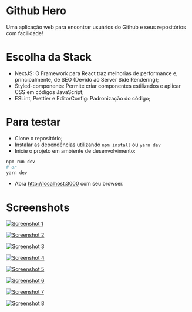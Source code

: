 # Github Hero

Uma aplicação web para encontrar usuários do Github e seus repositórios com facilidade!

# Escolha da Stack

* NextJS: O Framework para React traz melhorias de performance e, principalmente, de SEO (Devido ao Server Side Rendering);
* Styled-components: Permite criar componentes estilizados e aplicar CSS em códigos JavaScript;
* ESLint, Prettier e EditorConfig: Padronização do código;

# Para testar

* Clone o repositório;
* Instalar as dependências utilizando ```npm install``` ou ```yarn dev```
* Inicie o projeto em ambiente de desenvolvimento:
```bash
npm run dev
# or
yarn dev
```

* Abra [http://localhost:3000](http://localhost:3000) com seu browser.

# Screenshots

[![Screenshot 1](https://github-hero.vercel.app/screenshots/Screenshot1.png "Screenshot1")](https://github-hero.vercel.app/screenshots/Screenshot1.png "Screenshot1")

[![Screenshot 2](https://github-hero.vercel.app/screenshots/Screenshot2.png "Screenshot2")](https://github-hero.vercel.app/screenshots/Screenshot2.png "Screenshot2")

[![Screenshot 3](https://github-hero.vercel.app/screenshots/Screenshot3.png "Screenshot3")](https://github-hero.vercel.app/screenshots/Screenshot3.png "Screenshot3")


[![Screenshot 4](https://github-hero.vercel.app/screenshots/Screenshot4.png "Screenshot4")](https://github-hero.vercel.app/screenshots/Screenshot4.png "Screenshot4")


[![Screenshot 5](https://github-hero.vercel.app/screenshots/Screenshot5.png "Screenshot5")](https://github-hero.vercel.app/screenshots/Screenshot5.png "Screenshot5")


[![Screenshot 6](https://github-hero.vercel.app/screenshots/Screenshot6.png "Screenshot6")](https://github-hero.vercel.app/screenshots/Screenshot6.png "Screenshot6")


[![Screenshot 7](https://github-hero.vercel.app/screenshots/Screenshot7.png "Screenshot7")](https://github-hero.vercel.app/screenshots/Screenshot7.png "Screenshot7")


[![Screenshot 8](https://github-hero.vercel.app/screenshots/Screenshot8.png "Screenshot8")](https://github-hero.vercel.app/screenshots/Screenshot8.png "Screenshot8")
